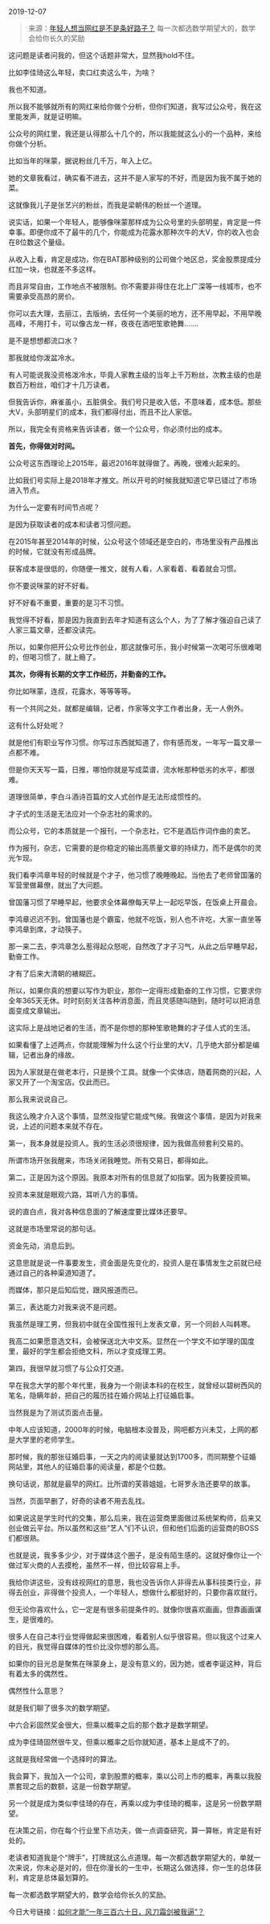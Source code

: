 2019-12-07

> 来源：[年轻人想当网红是不是条好路子？](http://mp.weixin.qq.com/s?__biz=MzU3NDc5Nzc0NQ==&mid=2247485993&idx=1&sn=aad4d7dbd22ba68e4cc29fe14043d321&chksm=fd2da8f7ca5a21e176c1a8ac03b8b21a49a25f33a49269999d3310731a1fc9068bbab49af108&scene=27#wechat_redirect)
> 每一次都选数学期望大的，数学会给你长久的奖励

这问题是读者问我的，但这个话题非常大，显然我hold不住。

  

比如李佳琦这么年轻，卖口红卖这么牛，为啥？

  

我也不知道。

  

所以我不能够就所有的网红来给你做个分析，但你们知道，我写过公众号，我在这里能发声，就是证明嘛。

  

公众号的网红里，我还是认得那么十几个的，所以我能就这么小的一个品种，来给你做个分析。

  

比如当年的咪蒙，据说粉丝几千万，年入上亿。

  

她的文章我看过，确实看不进去，这并不是人家写的不好，而是因为我不属于她的菜。

  

这就像我儿子是张艺兴的粉丝，而我是梁朝伟的粉丝一个道理。

  

说实话，如果一个年轻人，能够像咪蒙那样成为公众号里的头部明星，肯定是一件幸事。即便你成不了最牛的几个，你能成为花露水那种次牛的大V，你的收入也会在8位数这个量级。

  

从收入上看，肯定是成功，你在BAT那种级别的公司做个地区总，奖金股票提成分红加一块，也就差不多这样。

  

而且非常自由，工作地点不被限制。你不需要非得住在北上广深等一线城市，也不需要承受高昂的房价。

  

你可以去大理，去丽江，去版纳，去任何一个美丽的地方，还不用早起，不用早晚高峰，不用打卡，可以像古龙一样，夜夜在酒吧笙歌艳舞.......

  

是不是想想都流口水？

  

那我就给你泼盆冷水。

  

有人可能说我没资格泼冷水，毕竟人家教主级的当年上千万粉丝，次教主级的也是数百万粉丝，咱们才十几万读者。

  

但我告诉你，麻雀虽小，五脏俱全。我们号只是收入低，不意味着，成本低。那些大V，头部明星们的成本，我们都得付出，而且不比人家低。

  

所以，我完全有资格来告诉读者，做一个公众号，你必须付出的成本。

  

 **首先，你得做对时间。**

  

公众号这东西理论上2015年，最迟2016年就得做了。再晚，很难火起来的。

  

比如我们号实际上是2018年才推文。所以开号的时候我就知道它早已错过了市场进入节点。

  

为什么一定要有时间节点呢？

  

是因为获取读者的成本和读者习惯问题。

  

在2015年甚至2014年的时候，公众号这个领域还是空白的，市场里没有产品推出的时候，它就没有形成品牌。

  

获客成本是很低的，你随便一推文，就有人看，人家看着、看着就会习惯。

  

你不要说咪蒙的好不好看。

  

好不好看不重要，重要的是习不习惯。

  

我觉得不好看，那是因为我直到去年才知道有这么个人，为了了解才强迫自己读了人家三篇文章，还都没读完。

  

所以，如果你把开公众号比作创业，那这就像可乐，我小时候第一次喝可乐很难喝的，但喝习惯了，就上瘾了。

  

 **其次，你得有长期的文字工作经历，并勤奋的工作。**

  

你比如咪蒙，连叔，花露水，等等等等。

  

有一个共同之处，就都是编辑，记者，作家等文字工作者出身，无一人例外。

  

这有什么好处呢？

  

就是他们有职业写作习惯。你写过东西就知道了，你有感而发，一年写一篇文章一点都不难。

  

但是你天天写一篇，日推，哪怕你就是写成菜谱，流水帐那种低劣的水平，都很难。

  

道理很简单，李白斗酒诗百篇的文人式创作是无法形成惯性的。

  

才子式的生活是无法应对一个杂志社的需求的。

  

而公众号，它的本质就是一个报刊，一个杂志社，它不是酒后作词作曲的卖艺。

  

作为报刊，杂志，它需要的是你稳定的输出高质量文章的持续力，而不是偶尔的灵光乍现。

  

我们看李鸿章年轻的时候就是个才子，他习惯了晚睡晚起。当他去了老师曾国藩的军营里做幕僚，就出了大问题。

  

曾国藩习惯了早睡早起，他要求全体幕僚每天早上一起吃早饭，在饭桌上开晨会。

  

李鸿章迟迟不到。曾国藩也是个霸蛮，他就不吃饭，别人也不许吃，大家一直坐等李鸿章到席，才动筷子。

  

那一来二去，李鸿章怎么惹得起众怒呢，自然改了才子习气，从此之后早睡早起，勤奋工作。

  

才有了后来大清朝的裱糊匠。

  

所以，如果你真的想要以写作为职业，那你一定得形成勤奋的工作习惯，它要求你全年365天无休。时时刻刻关注各种消息面，而且灵感随叫随到，随时可以把消息面变成文章输出。

  

这实际上是战地记者的生活，而不是你想的那种笙歌艳舞的才子佳人式的生活。

  

如果看懂了上述两点，你就能理解为什么这个行业里的大V，几乎绝大部分都是编辑，记者出身的缘故。

  

因为人家就是在做老本行，只是换个工具。就像一个实体店，随着网商的兴起，人家又开了一个淘宝店。仅此而已。

  

那么我来说说自己。

  

我这么晚才介入这个事情，显然没指望它能成气候。我做这个事情，是因为对我来说，上述的问题本来就不存在。

  

第一，我本身就是投资人。我的生活必须很规律，因为我做高频套利交易的。

  

所谓市场开张我醒来，市场关闭我睡觉。所有交易日，都得如此。

  

第二，正是因为这个原因。我原本对所有的信息就了如指掌。因为我要投资嘛。

  

投资本来就是眼观六路，耳听八方的事情。

  

说的直白点，我对各种信息面的了解速度要比媒体还要早。

  

这就是市场里常说的那句话。

  

资金先动，消息后到。

  

这意思就是说一件事要发生，资金面是先变化的，投资人是在事情发生之前就已经通过自己的各种渠道知道了。

  

而媒体，那只是后知后觉，跟风报道而已。

  

第三，表达能力对我来说不是问题。

  

我虽然是理工男，但我初中就在全国性报刊上发表文章，另一个同龄人叫韩寒。

  

我高二如果愿意选文科，会被保送北大中文系。显然在一个学文不如学理的国度里，最好的学生都会拒绝文科，所以才变成理工男。  

  

第四，我很早就习惯了与公众打交道。

  

早在我念大学的那个年代里，我身为一个刚读本科的在校生，就曾经以碧树西风的笔名，隐瞒年龄，把自己的履历挂在婚介网站上打征婚启事。

  

当然我是为了测试页面点击量。

  

中年人应该知道，2000年的时候，电脑根本没普及，网吧都方兴未艾，上网的都是大学里的老师学生。

  

那时候，我的那张征婚启事，一天之内的阅读量就达到1700多，而同期整个征婚网站里，其他人的征婚启事的阅读量，都是个位数。

  

换句话说，那就是最早的网红。比所谓的芙蓉姐姐，七哥罗永浩还要早的故事。

  

当然，页面早删了，好奇的读者不用去乱找。

  

如果说这是学生时代的交集，那么后来，我在运营商里面做过系统架构师，后来又创业做云平台。所以虽然和这些“艺人”们不认识，但和他们后面的运营商的BOSS们都很熟。

  

也就是说，我多多少少，对于媒体这个圈子，是没有陌生感的。这就好像你让一个做过军火商的人去摸枪，虽然不一样，但比较容易上手。

  

我给你讲这些，没有歧视网红的意思，我也没告诉你人非得去从事科技类行业，非得去创业，非得做个投资人，一个年轻人，想做什么都挺好的，只要你喜欢就行。  

  

但无论你喜欢什么，它一定是有很多前提条件的。就像你很喜欢画画，但靠画画谋生，是很难的。

  

很多人在自己本行业觉得做起来很困难，看着别人似乎很容易。但以我这个过来人的目光，我觉得自媒体的性价比没你想的那么高。  

  

如果你的目光总是聚焦在咪蒙身上，是没有意义的，因为她，或者李诞这种，背后有着太多的偶然性。

  

偶然性什么意思？

  

就是我们聊了很多次的数学期望。

  

中六合彩固然奖金很大，但乘以概率之后的那个数才是数学期望。

成为李佳琦固然很牛叉，但乘以概率之后你就知道，基本上是成不了的。

  

这就是我经常做一个选择时的算法。

  

我会算下，我加入一个公司，拿到股票的概率，乘以公司上市的概率，再乘以我股票套现之后的数额，这是一份数学期望。

  

另一个就是成为类似李佳琦的存在，再乘以成为李佳琦的概率，这是另一份数学期望。

  

在决策之前，你在每个行业里下点功夫，做一点调查研究，算一算帐，肯定是有好处的。

  

老读者知道我是个“牌手”，打牌就这么点道理。每一次都选数学期望大的，单就一次来说，你未必是对的，但在你漫长的一生中，长期这么做选择，你一生的总体获利，肯定是总体最划算的。

  

每一次都选数学期望大的，数学会给你长久的奖励。

  

今日大号链接：[如何才能“一年三百六十日，风刀霜剑被我逼”？](https://mp.weixin.qq.com/s?__biz=MzU0MjYwNDU2Mw==&mid=2247487771&idx=1&sn=ef72bcf6b9d1c735decec30d71b0c3a2&chksm=fb197d67cc6ef47145a5295a08b5b07ae304960916e35391be77d7e07d3ffee2bff55d4a747d&token=1511842042&lang=zh_CN&scene=21#wechat_redirect)

